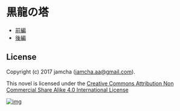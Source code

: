 # 黒龍の塔

-   [前編](https://github.com/jamcha-aa/TowerofThem/blob/master/articles/01.md)
-   [後編](https://github.com/jamcha-aa/TowerofThem/blob/master/articles/02a.md)

## License

Copyright (c) 2017 jamcha (jamcha.aa@gmail.com).  

This novel is licensed under the [Creative Commons Attribution Non Commercial Share Alike 4.0 International License](http://creativecommons.org/licenses/by-nc-sa/4.0/deed)  

[![img](http://i.creativecommons.org/l/by-nc-sa/4.0/88x31.png)](http://creativecommons.org/licenses/by-nc-sa/4.0/deed)